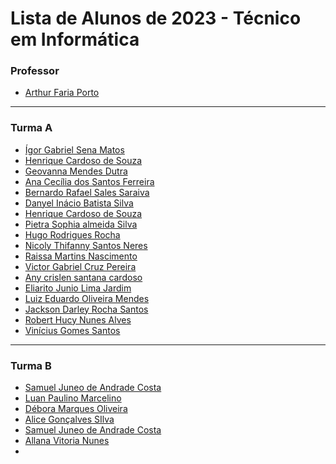 
# Lista de Alunos de 2023 - Técnico em Informática

### Professor

- [Arthur Faria Porto](https://github.com/arthurfporto)

---

[comment]: <> (Coloque abaixo o seu nome completo, em ordem alfabética, e o link para o seu github, com base no exemplo do que fiz no nome do professor)

### Turma A
- [Ígor Gabriel Sena Matos](https://github.com/igorgabriel6)
- [Henrique Cardoso de Souza](https://github.com/Henrique-1961)
- [Geovanna Mendes Dutra](https://github.com/GeohDutra)
- [Ana Cecília dos Santos Ferreira](https://github.com/AnaCecilia2)
- [Bernardo Rafael Sales Saraiva](https://github.com/Brx012)
- [Danyel Inácio Batista Silva](https://github.com/DannRann)
- [Henrique Cardoso de Souza](https://github.com/Henrique-1961)
- [Pietra Sophia almeida Silva](https://github.com/pietrao0)
- [Hugo Rodrigues Rocha](https://github.com/HugoRr5)
- [Nicoly Thifanny Santos Neres](https://github.com/nickfanny1222)
- [Raissa Martins Nascimento](https://github.com/rmrtn)
- [Victor Gabriel Cruz Pereira](https://github.com/Victorgabrielcruz21)
- [Any crislen santana cardoso](https://github.com/anycrislen)
- [Eliarito Junio Lima Jardim](https://github.com/Eliarito)
- [Luiz Eduardo Oliveira Mendes](https://github.com/DuduBz7)
- [Jackson Darley Rocha Santos](https://github.com/JacksGato)
- [Robert Hucy Nunes Alves](https://github.com/RobertHucy)
- [Vinícius Gomes Santos](https://github.com/ViniiGomes)

<hr>

### Turma B
- [Samuel Juneo de Andrade Costa](https://github.com/Samuelndrade)
- [Luan Paulino Marcelino](https://github.com/luanpm7)
- [Débora Marques Oliveira](https://github.com/Debs9)
- [Alice Gonçalves SIlva](https://github.com/aliicegs)
- [Samuel Juneo de Andrade Costa](https://github.com/Samuelndrade)
- [Allana Vitoria Nunes](https://github.com/Samuelndrade)
- 